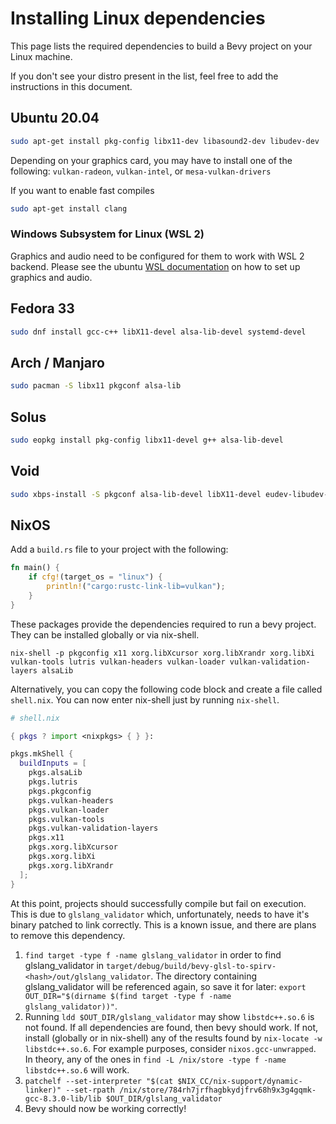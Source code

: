 # Installing Linux dependencies

This page lists the required dependencies to build a Bevy project on your Linux machine.

If you don't see your distro present in the list, feel free to add the instructions in this document.

## Ubuntu 20.04

```bash
sudo apt-get install pkg-config libx11-dev libasound2-dev libudev-dev
```

Depending on your graphics card, you may have to install one of the following:
`vulkan-radeon`, `vulkan-intel`, or `mesa-vulkan-drivers`


If you want to enable fast compiles
```bash
sudo apt-get install clang
```

### Windows Subsystem for Linux (WSL 2)

Graphics and audio need to be configured for them to work with WSL 2 backend. 
Please see the ubuntu [WSL documentation](https://wiki.ubuntu.com/WSL) on how to set up graphics and audio. 

## Fedora 33

```bash
sudo dnf install gcc-c++ libX11-devel alsa-lib-devel systemd-devel
```

## Arch / Manjaro

```bash
sudo pacman -S libx11 pkgconf alsa-lib
```

## Solus

```bash
sudo eopkg install pkg-config libx11-devel g++ alsa-lib-devel
```

## Void

```bash
sudo xbps-install -S pkgconf alsa-lib-devel libX11-devel eudev-libudev-devel
```

## NixOS

Add a `build.rs` file to your project with the following:

```rust
fn main() {
    if cfg!(target_os = "linux") {
        println!("cargo:rustc-link-lib=vulkan");
    }
}
```

These packages provide the dependencies required to run a bevy project. They can be installed globally or via nix-shell.

`nix-shell -p pkgconfig x11 xorg.libXcursor xorg.libXrandr xorg.libXi vulkan-tools lutris vulkan-headers vulkan-loader vulkan-validation-layers alsaLib`

Alternatively, you can copy the following code block and create a file called `shell.nix`. You can now enter nix-shell just by running `nix-shell`.

```nix
# shell.nix

{ pkgs ? import <nixpkgs> { } }:

pkgs.mkShell {
  buildInputs = [
    pkgs.alsaLib
    pkgs.lutris
    pkgs.pkgconfig
    pkgs.vulkan-headers
    pkgs.vulkan-loader
    pkgs.vulkan-tools
    pkgs.vulkan-validation-layers
    pkgs.x11
    pkgs.xorg.libXcursor
    pkgs.xorg.libXi
    pkgs.xorg.libXrandr
  ];
}

```

At this point, projects should successfully compile but fail on execution. This is due to `glslang_validator` which, unfortunately, needs to have it's binary patched to link correctly. This is a known issue, and there are plans to remove this dependency.

1. `find target -type f -name glslang_validator` in order to find glslang_validator in `target/debug/build/bevy-glsl-to-spirv-<hash>/out/glslang_validator`. The directory containing glslang_validator will be referenced again, so save it for later: `export OUT_DIR="$(dirname $(find target -type f -name glslang_validator))"`.
2. Running `ldd $OUT_DIR/glslang_validator` may show `libstdc++.so.6` is not found. If all dependencies are found, then bevy should work. If not, install (globally or in nix-shell) any of the results found by `nix-locate -w libstdc++.so.6`. For example purposes, consider `nixos.gcc-unwrapped`. In theory, any of the ones in `find -L /nix/store -type f -name libstdc++.so.6` will work.
3. `patchelf --set-interpreter "$(cat $NIX_CC/nix-support/dynamic-linker)" --set-rpath /nix/store/784rh7jrfhagbkydjfrv68h9x3g4gqmk-gcc-8.3.0-lib/lib $OUT_DIR/glslang_validator`
4. Bevy should now be working correctly!

